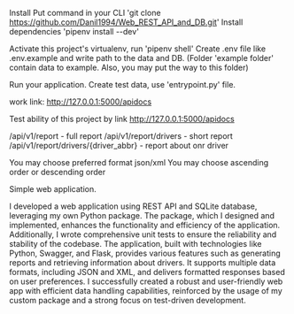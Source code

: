 Install
Put command in your CLI 'git clone https://github.com/Danil1994/Web_REST_API_and_DB.git'
Install dependencies 'pipenv install --dev'

Activate this project's virtualenv, run 'pipenv shell'
Create .env file like .env.example and write path to the data and DB.
(Folder 'example folder' contain data to example. Also, you may put the way to this folder)

Run your application.
Create test data, use 'entrypoint.py' file.

work link: http://127.0.0.1:5000/apidocs

Test ability of this project by link http://127.0.0.1:5000/apidocs

/api/v1/report - full report
/api/v1/report/drivers - short report
/api/v1/report/drivers/{driver_abbr} - report about onr driver

You may choose preferred format json/xml
You may choose ascending order or descending order


Simple web application.

I developed a web application using REST API and SQLite database, leveraging my
own Python package. The package, which I designed and implemented, enhances the 
functionality and efficiency of the application. Additionally, I wrote 
comprehensive unit tests to ensure the reliability and stability of the codebase.
The application, built with technologies like Python, Swagger, and Flask, 
provides various features such as generating reports and retrieving information 
about drivers. It supports multiple data formats, including JSON and XML, and 
delivers formatted responses based on user preferences. I successfully created 
a robust and user-friendly web app with efficient data handling capabilities,
reinforced by the usage of my custom package and a strong focus on test-driven
development.

